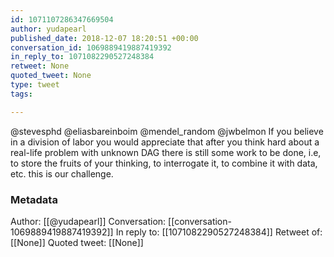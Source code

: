 ```yaml
---
id: 1071107286347669504
author: yudapearl
published_date: 2018-12-07 18:20:51 +00:00
conversation_id: 1069889419887419392
in_reply_to: 1071082290527248384
retweet: None
quoted_tweet: None
type: tweet
tags:

---
```


@stevesphd @eliasbareinboim @mendel_random @jwbelmon If you believe in a division of labor  you would appreciate that after you think hard about a real-life problem with unknown DAG there is still some work to be done, i.e, to store the fruits of your thinking, to interrogate it, to combine it with data, etc. this is our challenge.

### Metadata

Author: [[@yudapearl]]
Conversation: [[conversation-1069889419887419392]]
In reply to: [[1071082290527248384]]
Retweet of: [[None]]
Quoted tweet: [[None]]
